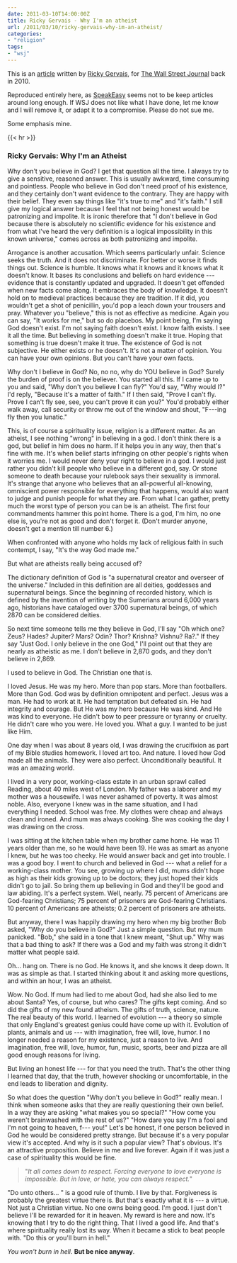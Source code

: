 ```yaml
---
date: 2011-03-10T14:00:00Z
title: Ricky Gervais - Why I'm an atheist
url: /2011/03/10/ricky-gervais-why-im-an-atheist/
categories:
- "religion"
tags:
- "wsj"
---
```


This is an [article](http://blogs.wsj.com/speakeasy/2010/12/19/a-holiday-message-from-ricky-gervais-why-im-an-atheist/)
written by [Ricky Gervais](http://www.rickygervais.com), for [The Wall Street Journal](http://wsjdn.wsj.com/) back in 2010.

Reproduced entirely here, as [SpeakEasy](http://blogs.wsj.com/speakeasy/) seems not to be keep articles
around long enough. If WSJ does not like what I have done, let me know
and I will remove it, or adapt it to a compromise. Please do not sue me.

Some emphasis mine.

{{< hr >}}

### Ricky Gervais: Why I'm an Atheist

Why don't you believe in God? I get that question all the time. I always
try to give a sensitive, reasoned answer. This is usually awkward, time
consuming and pointless. People who believe in God don't need proof of
his existence, and they certainly don't want evidence to the contrary.
They are happy with their belief. They even say things like "it's true
to me" and "it's faith." I still give my logical answer because I feel
that not being honest would be patronizing and impolite. It is ironic
therefore that "I don't believe in God because there is absolutely no
scientific evidence for his existence and from what I've heard the very
definition is a logical impossibility in this known universe," comes
across as both patronizing and impolite.

Arrogance is another accusation. Which seems particularly unfair.
Science seeks the truth. And it does not discriminate. For better or
worse it finds things out. Science is humble. It knows what it knows and
it knows what it doesn't know. It bases its conclusions and beliefs on
hard evidence --- evidence that is constantly updated and upgraded. It
doesn't get offended when new facts come along. It embraces the body of
knowledge. It doesn't hold on to medieval practices because they are
tradition. If it did, you wouldn't get a shot of penicillin, you'd pop a
leach down your trousers and pray. Whatever you "believe," this is not
as effective as medicine. Again you can say, "It works for me," but so
do placebos. My point being, I'm saying God doesn't exist. I'm not
saying faith doesn't exist. I know faith exists. I see it all the time.
But believing in something doesn't make it true. Hoping that something
is true doesn't make it true. The existence of God is not subjective. He
either exists or he doesn't. It's not a matter of opinion. You can have
your own opinions. But you can't have your own facts.

Why don't I believe in God? No, no no, why do YOU believe in God? Surely
the burden of proof is on the believer. You started all this. If I came
up to you and said, "Why don't you believe I can fly?" You'd say, "Why
would I?" I'd reply, "Because it's a matter of faith." If I then said,
"Prove I can't fly. Prove I can't fly see, see, you can't prove it can
you?" You'd probably either walk away, call security or throw me out of
the window and shout, "F---ing fly then you lunatic."

This, is of course a spirituality issue, religion is a different matter.
As an atheist, I see nothing "wrong" in believing in a god. I don't
think there is a god, but belief in him does no harm. If it helps you in
any way, then that's fine with me. It's when belief starts infringing on
other people's rights when it worries me. I would never deny your right
to believe in a god. I would just rather you didn't kill people who
believe in a different god, say. Or stone someone to death because your
rulebook says their sexuality is immoral. It's strange that anyone who
believes that an all-powerful all-knowing, omniscient power responsible
for everything that happens, would also want to judge and punish people
for what they are. From what I can gather, pretty much the worst type of
person you can be is an atheist. The first four commandments hammer this
point home. There is a god, I'm him, no one else is, you're not as good
and don't forget it. (Don't murder anyone, doesn't get a mention till
number 6.)

When confronted with anyone who holds my lack of religious faith in such
contempt, I say, "It's the way God made me."

But what are atheists really being accused of?

The dictionary definition of God is "a supernatural creator and overseer
of the universe." Included in this definition are all deities, goddesses
and supernatural beings. Since the beginning of recorded history, which
is defined by the invention of writing by the Sumerians around 6,000
years ago, historians have cataloged over 3700 supernatural beings, of
which 2870 can be considered deities.

So next time someone tells me they believe in God, I'll say "Oh which
one? Zeus? Hades? Jupiter? Mars? Odin? Thor? Krishna? Vishnu? Ra?." If
they say "Just God. I only believe in the one God," I'll point out that
they are nearly as atheistic as me. I don't believe in 2,870 gods, and
they don't believe in 2,869.

I used to believe in God. The Christian one that is.

I loved Jesus. He was my hero. More than pop stars. More than
footballers. More than God. God was by definition omnipotent and
perfect. Jesus was a man. He had to work at it. He had temptation but
defeated sin. He had integrity and courage. But He was my hero because
He was kind. And He was kind to everyone. He didn't bow to peer pressure
or tyranny or cruelty. He didn't care who you were. He loved you. What a
guy. I wanted to be just like Him.

One day when I was about 8 years old, I was drawing the crucifixion as
part of my Bible studies homework. I loved art too. And nature. I loved
how God made all the animals. They were also perfect. Unconditionally
beautiful. It was an amazing world.

I lived in a very poor, working-class estate in an urban sprawl called
Reading, about 40 miles west of London. My father was a laborer and my
mother was a housewife. I was never ashamed of poverty. It was almost
noble. Also, everyone I knew was in the same situation, and I had
everything I needed. School was free. My clothes were cheap and always
clean and ironed. And mum was always cooking. She was cooking the day I
was drawing on the cross.

I was sitting at the kitchen table when my brother came home. He was 11
years older than me, so he would have been 19. He was as smart as anyone
I knew, but he was too cheeky. He would answer back and get into
trouble. I was a good boy. I went to church and believed in God --- what a
relief for a working-class mother. You see, growing up where I did, mums
didn't hope as high as their kids growing up to be doctors; they just
hoped their kids didn't go to jail. So bring them up believing in God
and they'll be good and law abiding. It's a perfect system. Well,
nearly. 75 percent of Americans are God-fearing Christians; 75 percent
of prisoners are God-fearing Christians. 10 percent of Americans are
atheists; 0.2 percent of prisoners are atheists.

But anyway, there I was happily drawing my hero when my big brother Bob
asked, "Why do you believe in God?" Just a simple question. But my mum
panicked. "Bob," she said in a tone that I knew meant, "Shut up." Why
was that a bad thing to ask? If there was a God and my faith was strong
it didn't matter what people said.

Oh... hang on. There is no God. He knows it, and she knows it deep down. It
was as simple as that. I started thinking about it and asking more
questions, and within an hour, I was an atheist.

Wow. No God. If mum had lied to me about God, had she also lied to me
about Santa? Yes, of course, but who cares? The gifts kept coming. And
so did the gifts of my new found atheism. The gifts of truth, science,
nature. The real beauty of this world. I learned of evolution --- a theory
so simple that only England's greatest genius could have come up with
it. Evolution of plants, animals and us --- with imagination, free will,
love, humor. I no longer needed a reason for my existence, just a reason
to live. And imagination, free will, love, humor, fun, music, sports,
beer and pizza are all good enough reasons for living.

But living an honest life --- for that you need the truth. That's the
other thing I learned that day, that the truth, however shocking or
uncomfortable, in the end leads to liberation and dignity.

So what does the question "Why don't you believe in God?" really mean. I
think when someone asks that they are really questioning their own
belief. In a way they are asking "what makes you so special?" "How come
you weren't brainwashed with the rest of us?" "How dare you say I'm a
fool and I'm not going to heaven, f--- you!" Let's be honest, if one
person believed in God he would be considered pretty strange. But
because it's a very popular view it's accepted. And why is it such a
popular view? That's obvious. It's an attractive proposition. Believe in
me and live forever. Again if it was just a case of spirituality this
would be fine.

> "*It all comes down to respect. Forcing everyone to love everyone is impossible. But in love, or hate, you can always respect.*"

"Do unto others... " is a good rule of thumb. I live by that. Forgiveness
is probably the greatest virtue there is. But that's exactly what it is
--- a virtue. Not just a Christian virtue. No one owns being good. I'm
good. I just don't believe I'll be rewarded for it in heaven. My reward
is here and now. It's knowing that I try to do the right thing. That I
lived a good life. And that's where spirituality really lost its way.
When it became a stick to beat people with. "Do this or you'll burn in
hell."

*You won't burn in hell*. **But be nice anyway**.
